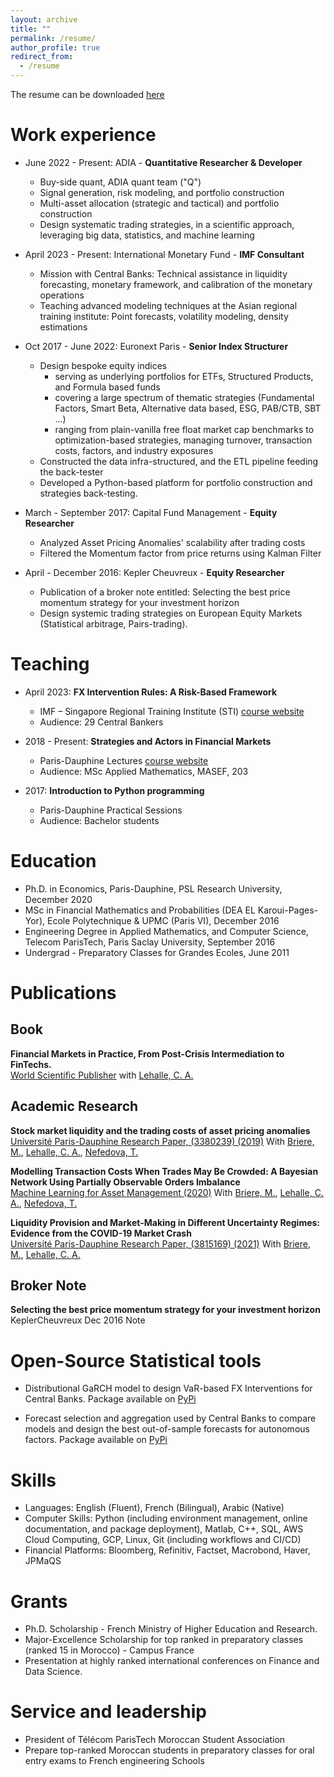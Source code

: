 ```yaml
---
layout: archive
title: ""
permalink: /resume/
author_profile: true
redirect_from:
  - /resume
---
```



The resume can be downloaded [here](https://github.com/amineraboun/amineraboun.github.io/raw/master/_pages/Amine_Raboun_Resume.pdf) 

Work experience
===============
* June 2022 - Present: ADIA - **Quantitative Researcher & Developer**
  - Buy-side quant, ADIA quant team ("Q")
  - Signal generation, risk modeling, and portfolio construction
  - Multi-asset allocation (strategic and tactical) and portfolio construction
  - Design systematic trading strategies, in a scientific approach, leveraging big data, statistics, and machine learning

* April 2023 - Present: International Monetary Fund - **IMF Consultant**
  - Mission with Central Banks: Technical assistance in liquidity forecasting, monetary framework, and calibration of the monetary operations
  - Teaching advanced modeling techniques at the Asian regional training institute: Point forecasts, volatility modeling, density estimations

* Oct 2017 - June 2022: Euronext Paris - **Senior Index Structurer**
    - Design bespoke equity indices
      - serving as underlying portfolios for ETFs, Structured Products, and Formula based funds
      - covering a large spectrum of thematic strategies (Fundamental Factors, Smart Beta, Alternative data based, ESG, PAB/CTB, SBT ...)
      - ranging from plain-vanilla free float market cap benchmarks to optimization-based strategies, managing turnover, transaction costs, factors, and industry exposures
    - Constructed the data infra-structured, and the ETL pipeline feeding the back-tester
    - Developed a Python-based platform for portfolio construction and strategies back-testing.

* March - September 2017: Capital Fund Management - **Equity Researcher**
    - Analyzed Asset Pricing Anomalies' scalability after trading costs
    - Filtered the Momentum factor from price returns using Kalman Filter

* April - December 2016: Kepler Cheuvreux - **Equity Researcher**
    - Publication of a broker note entitled: Selecting the best price momentum strategy for your investment horizon
    - Design systemic trading strategies on European Equity Markets (Statistical arbitrage, Pairs-trading).

Teaching
========

* April 2023: **FX Intervention Rules: A Risk-Based Framework** 
  - IMF – Singapore Regional Training Institute (STI) [course website](https://amineraboun.github.io/STI_FX_Intervention/docs/index.html)
  - Audience: 29 Central Bankers

* 2018 - Present: **Strategies and Actors in Financial Markets**
  - Paris-Dauphine Lectures [course website](https://amineraboun.github.io/teaching/Strategies-and-Actors-in-Financial-Markets)
  - Audience: MSc Applied Mathematics, MASEF, 203

* 2017: **Introduction to Python programming**
  - Paris-Dauphine Practical Sessions
  - Audience: Bachelor students

Education
=========
* Ph.D. in Economics, Paris-Dauphine, PSL Research University, December 2020
* MSc in Financial Mathematics and Probabilities (DEA EL Karoui-Pages-Yor), Ecole Polytechnique & UPMC (Paris VI), December 2016
* Engineering Degree in Applied Mathematics, and Computer Science, Telecom ParisTech, Paris Saclay University, September 2016
* Undergrad - Preparatory Classes for Grandes Ecoles, June 2011 

Publications
============

Book
----

**Financial Markets in Practice, From Post-Crisis Intermediation to FinTechs.**  
[World Scientific Publisher](https://worldscientific.com/worldscibooks/10.1142/12731#t=aboutBook)
with [Lehalle, C. A.](https://ae.linkedin.com/in/lehalle)

Academic Research
-----------------

**Stock market liquidity and the trading costs of asset pricing anomalies**  
[Université Paris-Dauphine Research Paper, (3380239) (2019)](https://papers.ssrn.com/sol3/papers.cfm?abstract_id=3380239)
With [Briere, M.](http://mariebriere.fr), [Lehalle, C. A.](https://ae.linkedin.com/in/lehalle), [Nefedova, T.](https://www.tamaranefedova.com/home)

**Modelling Transaction Costs When Trades May Be Crowded: A Bayesian Network Using Partially Observable Orders Imbalance**  
[Machine Learning for Asset Management (2020)](https://papers.ssrn.com/sol3/papers.cfm?abstract_id=3420665)
With [Briere, M.](http://mariebriere.fr), [Lehalle, C. A.](https://ae.linkedin.com/in/lehalle), [Nefedova, T.](https://www.tamaranefedova.com/home)

**Liquidity Provision and Market-Making in Different Uncertainty Regimes: Evidence from the COVID-19 Market Crash**  
[Université Paris-Dauphine Research Paper, (3815169) (2021)](https://papers.ssrn.com/sol3/papers.cfm?abstract_id=3815169)
With [Briere, M.](http://mariebriere.fr), [Lehalle, C. A.](https://ae.linkedin.com/in/lehalle)

Broker Note
-----------
**Selecting the best price momentum strategy for your investment horizon**  
KeplerCheuvreux Dec 2016 Note

Open-Source Statistical tools
=============================
* Distributional GaRCH model to design VaR-based FX Interventions for Central Banks.
  Package available on [PyPi](https://pypi.org/project/varfxi/)
  
* Forecast selection and aggregation used by Central Banks to compare models and design the best out-of-sample forecasts for autonomous factors.
  Package available on [PyPi](https://pypi.org/project/forecast-combine/)

Skills
======
* Languages: English (Fluent), French (Bilingual), Arabic (Native)
* Computer Skills: Python (including environment management, online documentation, and package deployment), Matlab, C++, SQL, AWS Cloud Computing, GCP, Linux, Git (including workflows and CI/CD) 
* Financial Platforms: Bloomberg, Refinitiv, Factset, Macrobond, Haver, JPMaQS

Grants
======
* Ph.D. Scholarship - French Ministry of Higher Education and Research.
* Major-Excellence Scholarship for top ranked in preparatory classes (ranked 15 in Morocco) - Campus France
* Presentation at highly ranked international conferences on Finance and Data Science.

Service and leadership
======================
* President of Télécom ParisTech Moroccan Student Association
* Prepare top-ranked Moroccan students in preparatory classes for oral entry exams to French engineering Schools
